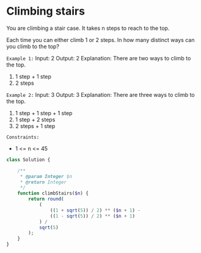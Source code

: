 # Climbing stairs

You are climbing a stair case. It takes n steps to reach to the top.

Each time you can either climb 1 or 2 steps. In how many distinct ways can you climb to the top?

`Example 1:`
Input: 2
Output: 2
Explanation: There are two ways to climb to the top.
1. 1 step + 1 step
2. 2 steps

`Example 2:`
Input: 3
Output: 3
Explanation: There are three ways to climb to the top.
1. 1 step + 1 step + 1 step
2. 1 step + 2 steps
3. 2 steps + 1 step


`Constraints:`
- 1 <= n <= 45

```php
class Solution {

    /**
     * @param Integer $n
     * @return Integer
     */
    function climbStairs($n) {
        return round(
            (
                ((1 + sqrt(5)) / 2) ** ($n + 1) -
                ((1 - sqrt(5)) / 2) ** ($n + 1)
            ) /
            sqrt(5)
        );
    }
}
```
